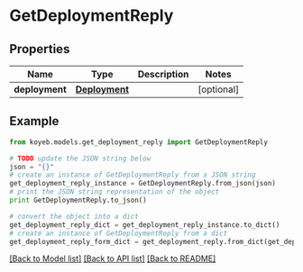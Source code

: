 # GetDeploymentReply


## Properties
Name | Type | Description | Notes
------------ | ------------- | ------------- | -------------
**deployment** | [**Deployment**](Deployment.md) |  | [optional] 

## Example

```python
from koyeb.models.get_deployment_reply import GetDeploymentReply

# TODO update the JSON string below
json = "{}"
# create an instance of GetDeploymentReply from a JSON string
get_deployment_reply_instance = GetDeploymentReply.from_json(json)
# print the JSON string representation of the object
print GetDeploymentReply.to_json()

# convert the object into a dict
get_deployment_reply_dict = get_deployment_reply_instance.to_dict()
# create an instance of GetDeploymentReply from a dict
get_deployment_reply_form_dict = get_deployment_reply.from_dict(get_deployment_reply_dict)
```
[[Back to Model list]](../README.md#documentation-for-models) [[Back to API list]](../README.md#documentation-for-api-endpoints) [[Back to README]](../README.md)



